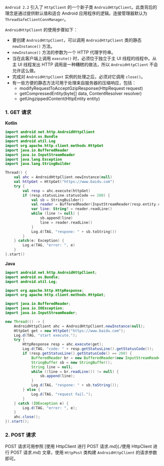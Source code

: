 `Android 2.2` 引入了 `HttpClient` 的一个新子类 `AndroidHttpClient`。此类背后的理念是通过提供默认值和适合 Android 应用程序的逻辑。连接管理器默认为 `ThreadSafeClientConnManager`。

`AndroidHttpClient` 的使用步骤如下：

+ 要创建 `AndroidHttpClient`，可以调用 `AndroidHttpClient` 类的静态 `newInstance()` 方法。
+ `newInstance()` 方法的参数为一个 HTTP 代理字符串。
+ 当在此客户端上调用 `execute()` 时，必须位于独立于主 UI 线程的线程中。从主 UI 线程发出 HTTP 调用是一种糟糕的做法，所以 `AndroidHttpClient` 不会允许这么做。
+ 完成对 `AndroidHttpClient` 实例的处理之后，必须对它调用 `close()`。
+ 有一些方便的静态方法可用于处理来自服务器的压缩响应，包括：
  + modifyRequestToAcceptGzipResponse(HttpRequest request)
  + getCompressedEntity(byte[] data, ContentResolver resolver)
  + getUngzippedContent(HttpEntity entity)

### 1. GET 请求

**Kotlin**

```kotlin
import android.net.http.AndroidHttpClient
import android.os.Bundle
import android.util.Log
import org.apache.http.client.methods.HttpGet
import java.io.BufferedReader
import java.io.InputStreamReader
import java.lang.Exception
import java.lang.StringBuilder

Thread() {
    val ahc = AndroidHttpClient.newInstance(null)
    val httpGet = HttpGet("https://www.baidu.com")
    try {
        val resp = ahc.execute(httpGet)
        if (resp.statusLine.statusCode == 200) {
            val sb = StringBuilder()
            val reader = BufferedReader(InputStreamReader(resp.entity.content))
            var line: String? = reader.readLine()
            while (line != null) {
                sb.append(line)
                line = reader.readLine()
            }
            Log.d(TAG, "respone: " + sb.toString())
        }
    } catch(e: Exception) {
        Log.e(TAG, "error: ", e)
    }
}.start()
```

**Java**

```java
import android.net.http.AndroidHttpClient;
import android.os.Bundle;
import android.util.Log;

import org.apache.http.HttpResponse;
import org.apache.http.client.methods.HttpGet;

import java.io.BufferedReader;
import java.io.IOException;
import java.io.InputStreamReader;

new Thread(() -> {
    AndroidHttpClient ahc = AndroidHttpClient.newInstance(null);
    HttpGet get = new HttpGet("https://www.baidu.com");
    Log.d(TAG, "start execute.");
    try {
        HttpResponse resp = ahc.execute(get);
        Log.d(TAG, "code: " + resp.getStatusLine().getStatusCode());
        if (resp.getStatusLine().getStatusCode() == 200) {
            BufferedReader br = new BufferedReader(new InputStreamReader(resp.getEntity().getContent()));
            StringBuffer sb = new StringBuffer();
            String line = null;
            while ((line = br.readLine()) != null) {
                sb.append(line);
            }
            Log.d(TAG, "respone: " + sb.toString());
        } else {
            Log.d(TAG, "request fail.");
        }
    } catch (IOException e) {
        Log.d(TAG, "error: ", e);
    }
    ahc.close();
}).start();
```

### 2. POST 请求

POST 请求可用参照 [使用 HttpClient 进行 POST 请求.md](./使用 HttpClient 进行 POST 请求.md) 文章，使用 `HttpPost` 类构建 `AndroidHttpClient` 的请求参数即可。
